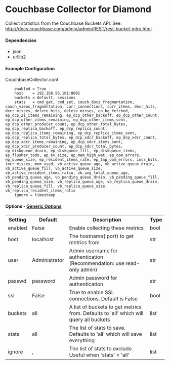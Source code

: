 Couchbase Collector for Diamond
=====

Collect statistics from the Couchbase Buckets API.
See: http://docs.couchbase.com/admin/admin/REST/rest-bucket-intro.html

#### Dependencies

 * json
 * urllib2

#### Example Configuration

CouchbaseCollector.conf

```
    enabled = True
    host    = 192.168.56.101:8091
    buckets = default, sessions
    stats   = cmd_get, cmd_set, couch_docs_fragmentation, couch_views_fragmentation, curr_connections, curr_items, decr_hits, decr_misses, delete_hits, delete_misses, ep_bg_fetched, ep_dcp_2i_items_remaining, ep_dcp_other_backoff, ep_dcp_other_count, ep_dcp_other_items_remaining, ep_dcp_other_items_sent, ep_dcp_other_producer_count, ep_dcp_other_total_bytes, ep_dcp_replica_backoff, ep_dcp_replica_count, ep_dcp_replica_items_remaining, ep_dcp_replica_items_sent, ep_dcp_replica_total_bytes, ep_dcp_xdcr_backoff, ep_dcp_xdcr_count, ep_dcp_xdcr_items_remaining, ep_dcp_xdcr_items_sent, ep_dcp_xdcr_producer_count, ep_dcp_xdcr_total_bytes, ep_diskqueue_drain, ep_diskqueue_fill, ep_diskqueue_items, ep_flusher_todo, ep_kv_size, ep_mem_high_wat, ep_oom_errors, ep_queue_size, ep_resident_items_rate, ep_tmp_oom_errors, incr_hits, incr_misses, mem_used, vb_active_queue_age, vb_active_queue_drain, vb_active_queue_fill, vb_active_queue_size, vb_active_resident_items_ratio, vb_avg_total_queue_age, vb_pending_queue_age, vb_pending_queue_drain, vb_pending_queue_fill, vb_pending_queue_size, vb_replica_queue_age, vb_replica_queue_drain, vb_replica_queue_fill, vb_replica_queue_size, vb_replica_resident_items_ratio
    ignore = timestamp
```

#### Options - [Generic Options](Configuration)

<table><tr><th>Setting</th><th>Default</th><th>Description</th><th>Type</th></tr>
<tr><td>enabled</td><td>False</td><td>Enable collecting these metrics</td><td>bool</td></tr>
<tr><td>host</td><td>localhost</td><td>The hostname(:port) to get metrics from</td><td>str</td></tr>
<tr><td>user</td><td>Administrator</td><td>Admin username for authentication (Recommendation: use read-only admin)</td><td>str</td></tr>
<tr><td>passwd</td><td>password</td><td>Admin password for authentication</td><td>str</td></tr>
<tr><td>ssl</td><td>False</td><td>True to enable SSL connections.  Default is False</td><td>bool</td></tr>
<tr><td>buckets</td><td>all</td><td>A list of buckets to get metrics from. Defaults to 'all' which will query all buckets</td><td>list</td></tr>
<tr><td>stats</td><td>all</td><td>The list of stats to save.  Defaults to 'all' which will save everything</td><td>list</td></tr>
<tr><td>ignore</td><td>,</td><td>The list of stats to exclude. Useful when 'stats' = 'all'</td><td>list</td></tr>
</table>

